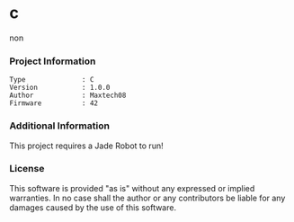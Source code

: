 c
================

non

### Project Information
```
Type              : C
Version           : 1.0.0
Author            : Maxtech08
Firmware          : 42
```

### Additional Information
This project requires a Jade Robot to run!

### License
This software is provided "as is" without any expressed or implied warranties.  In no case shall the author or any contributors be liable for any damages caused by the use of this software.


